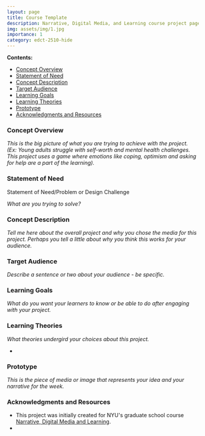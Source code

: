 ```yaml
---
layout: page
title: Course Template
description: Narrative, Digital Media, and Learning course project page TEMPLATE
img: assets/img/1.jpg
importance: 1
category: edct-2510-hide
---
```


**Contents:**

<!-- MarkdownTOC -->

- [Concept Overview](#concept-overview)
- [Statement of Need](#statement-of-need)
- [Concept Description](#concept-description)
- [Target Audience](#target-audience)
- [Learning Goals](#learning-goals)
- [Learning Theories](#learning-theories)
- [Prototype](#prototype)
- [Acknowledgments and Resources](#acknowledgments-and-resources)

<!-- /MarkdownTOC -->


### Concept Overview

_This is the big picture of what you are trying to achieve with the project. 
(Ex: Young adults struggle with self-worth and mental health challenges. 
This project uses a game where emotions like coping, optimism and asking for help are a part of the learning)._



### Statement of Need

Statement of Need/Problem or Design Challenge

_What are you trying to solve?_



### Concept Description

_Tell me here about the overall project and why you chose the media for this project. 
Perhaps you tell a little about why you think this works for your audience._



### Target Audience

_Describe a sentence or two about your audience - be specific._



### Learning Goals

_What do you want your learners to know or be able to do after engaging with your project._



### Learning Theories

_What theories undergird your choices about this project._

-  


### Prototype

_This is the piece of media or image that represents your idea and your narrative for the week._



### Acknowledgments and Resources

- This project was initially created for NYU's graduate school course [Narrative, Digital Media and Learning](https://steinhardt.nyu.edu/courses/narrative-digital-media-and-learning).  
-  